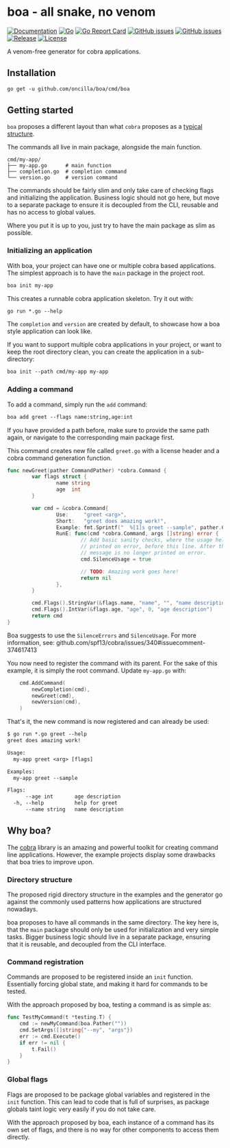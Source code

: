 # boa - all snake, no venom
[![Documentation](https://img.shields.io/badge/go.dev-reference-007d9c?logo=go&logoColor=white)](https://pkg.go.dev/github.com/oncilla/boa?tab=overview)
[![Go](https://img.shields.io/github/workflow/status/oncilla/boa/Go)](https://github.com/Oncilla/boa/actions?query=workflow%3AGo)
[![Go Report Card](https://goreportcard.com/badge/github.com/oncilla/boa)](https://goreportcard.com/report/github.com/onilla/boa)
[![GitHub issues](https://img.shields.io/github/issues/oncilla/boa/help%20wanted.svg?label=help%20wanted&color=purple)](https://github.com/oncilla/boa/issues?q=is%3Aopen+is%3Aissue+label%3A%22help+wanted%22)
[![GitHub issues](https://img.shields.io/github/issues/oncilla/boa/good%20first%20issue.svg?label=good%20first%20issue&color=purple)](https://github.com/oncilla/boa/issues?q=is%3Aopen+is%3Aissue+label%3A%22good+first+issue%22)
[![Release](https://img.shields.io/github/release-pre/oncilla/boa.svg)](https://github.com/oncilla/boa/releases)
[![License](https://img.shields.io/github/license/oncilla/boa.svg?maxAge=2592000)](https://github.com/oncilla/boa/blob/master/LICENSE)


A venom-free generator for cobra applications.

## Installation

```txt
go get -u github.com/oncilla/boa/cmd/boa
```

## Getting started

`boa` proposes a different layout than what `cobra` proposes as a [typical
structure](https://github.com/spf13/cobra#getting-started).

The commands all live in main package, alongside the main function.

```
cmd/my-app/
├── my-app.go      # main function
├── completion.go  # completion command
└── version.go     # version command
```

The commands should be fairly slim and only take care of checking flags and
initializing the application. Business logic should not go here, but move to
a separate package to ensure it is decoupled from the CLI, reusable and has
no access to global values.

Where you put it is up to you, just try to have the main package as slim as
possible.

### Initializing an application

With boa, your project can have one or multiple cobra based applications.
The simplest approach is to have the `main` package in the project root.

```txt
boa init my-app
```

This creates a runnable cobra application skeleton. Try it out with:

```txt
go run *.go --help
```

The `completion` and `version` are created by default, to showcase how a boa
style application can look like.

If you want to support multiple cobra applications in your project, or want to
keep the root directory clean, you can create the application in a
sub-directory:

```txt
boa init --path cmd/my-app my-app
```

### Adding a command

To add a command, simply run the `add` command:

```txt
boa add greet --flags name:string,age:int
```

If you have provided a path before, make sure to provide the same path again,
or navigate to the corresponding main package first.

This command creates new file called `greet.go` with a license header and
a cobra command generation function.

```go
func newGreet(pather CommandPather) *cobra.Command {
        var flags struct {
                name string
                age  int
        }

        var cmd = &cobra.Command{
                Use:     "greet <arg>",
                Short:   "greet does amazing work!",
                Example: fmt.Sprintf("  %[1]s greet --sample", pather.CommandPath()),
                RunE: func(cmd *cobra.Command, args []string) error {
                        // Add basic sanity checks, where the usage help message should be
                        // printed on error, before this line. After this line, the usage
                        // message is no longer printed on error.
                        cmd.SilenceUsage = true

                        // TODO: Amazing work goes here!
                        return nil
                },
        }

        cmd.Flags().StringVar(&flags.name, "name", "", "name description")
        cmd.Flags().IntVar(&flags.age, "age", 0, "age description")
        return cmd
}
```

Boa suggests to use the `SilenceErrors` and `SilenceUsage`.
For more information, see: github.com/spf13/cobra/issues/340#issuecomment-374617413

You now need to register the command with its parent. For the sake of this
example, it is simply the root command. Update `my-app.go` with:

```go
    cmd.AddCommand(
        newCompletion(cmd),
        newGreet(cmd),
		newVersion(cmd),
	)

```

That's it, the new command is now registered and can already be used:

```txt
$ go run *.go greet --help
greet does amazing work!

Usage:
  my-app greet <arg> [flags]

Examples:
  my-app greet --sample

Flags:
      --age int       age description
  -h, --help          help for greet
      --name string   name description
```

## Why boa?

The [cobra](https://github.com/spf13/cobra) library is an amazing and powerful
toolkit for creating command line applications. However, the example projects
display some drawbacks that boa tries to improve upon.

### Directory structure

The proposed rigid directory structure in the examples and the generator go
against the commonly used patterns how applications are structured nowadays.

boa proposes to have all commands in the same directory. The key here is, that
the `main` package should only be used for initialization and very simple tasks.
Bigger business logic should live in a separate package, ensuring that it is
reusable, and decoupled from the CLI interface.

### Command registration

Commands are proposed to be registered inside an `init` function. Essentially
forcing global state, and making it hard for commands to be tested.

With the approach proposed by boa, testing a command is as simple as:

```go
func TestMyCommand(t *testing.T) {
    cmd := newMyCommand(boa.Pather(""))
    cmd.SetArgs([]string{"--my", "args"})
    err := cmd.Execute()
    if err != nil {
        t.Fail()
    }
}
```

### Global flags

Flags are proposed to be package global variables and registered in the `init`
function. This can lead to code that is full of surprises, as package globals
taint logic very easily if you do not take care.

With the approach proposed by boa, each instance of a command has its own set
of flags, and there is no way for other components to access them directly.
